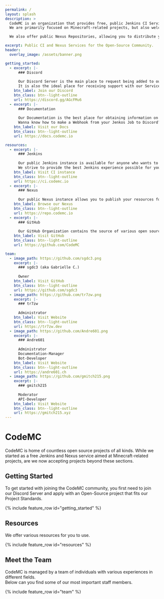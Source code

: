 ```yaml
---
permalink: /
layout: splash
description: >
  CodeMC is an organization that provides free, public Jenkins CI Services for Open Source projects.<br>
  We are primarily focused on Minecraft-related projects, but also welcome projects of any other kind.<br><br>

  We also offer public Nexus Repositories, allowing you to distribute your code to others with ease.

excerpt: Public CI and Nexus Services for the Open-Source Community.
header:
  overlay_image: /assets/banner.png

getting_started:
  - excerpt: |-
      ### Discord
      
      Our Discord Server is the main place to request being added to our Jenkins and Nexus services.  
      It is also the ideal place for receiving support with our Services, should you have questions.
    btn_label: Join our Discord
    btn_class: btn--light-outline
    url: https://discord.gg/AGcFMu6
  - excerpt: |-
      ### Documentation
      
      Our Documentation is the best place for obtaining information on how to do specific things.  
      Wanna know how to make a Webhook from your Jenkos Job to Discord? Wanna know how to integrate building from Pull requests? Our Docs have you covered!
    btn_label: Visit our Docs
    btn_class: btn--light-outline
    url: https://docs.codemc.io

resources:
  - excerpt: |-
      ### Jenkins
      
      Our public Jenkins instance is available for anyone who wants to use it and has successfully applied for it.  
      We strive to provide the best Jenkins experience possible for you.
    btn_label: Visit CI instance
    btn_class: btn--light-outline
    url: https://ci.codemc.io
  - excerpt: |-
      ### Nexus
      
      Our public Nexus instance allows you to publish your resources for others to include in their own project.
    btn_label: Browse our Nexus
    btn_class: btn--light-outline
    url: https://repo.codemc.io
  - excerpt: |-
      ### GitHub
      
      Our GitHub Organization contains the source of various open source projects under the CodeMC Umbrella, be it our Discord bot, our Documentation or even this website.
    btn_label: Visit GitHub
    btn_class: btn--light-outline
    url: https://github.com/CodeMC

team:
  - image_path: https://github.com/sgdc3.png
    excerpt: |-
      ### sgdc3 (aka Gabrielle C.)
      
      Owner
    btn_label: Visit GitHub
    btn_class: btn--light-outline
    url: https://github.com/sgdc3
  - image_path: https://github.com/tr7zw.png
    excerpt: |-
      ### tr7zw
      
      Administrator
    btn_label: Visit Website
    btn_class: btn--light-outline
    url: https://tr7zw.dev
  - image_path: https://github.com/Andre601.png
    excerpt: |-
      ### Andre601
      
      Administrator  
      Documentation-Manager  
      Bot-Developer
    btn_label: Visit Website
    btn_class: btn--light-outline
    url: https://andre601.ch
  - image_path: https://github.com/gmitch215.png
    excerpt: |-
      ### gmitch215
        
      Moderator  
      API-Developer
    btn_label: Visit Website
    btn_class: btn--light-outline
    url: https://gmitch215.xyz
---
```

# CodeMC
CodeMC is home of countless open source projects of all kinds. While we started as a free Jenkins and Nexus service aimed at Minecraft-related projects, are we now accepting projects beyond these sections.

## Getting Started
To get started with joining the CodeMC community, you first need to join our Discord Server and apply with an Open-Source project that fits our Project Standards.

{% include feature_row id="getting_started" %}

## Resources
We offer various resources for you to use.

{% include feature_row id="resources" %}

## Meet the Team
CodeMC is managed by a team of individuals with various experiences in different fields.  
Below can you find some of our most important staff members.

{% include feature_row id="team" %}